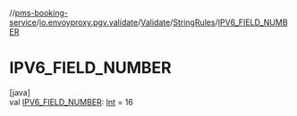 //[pms-booking-service](../../../../index.md)/[io.envoyproxy.pgv.validate](../../index.md)/[Validate](../index.md)/[StringRules](index.md)/[IPV6_FIELD_NUMBER](-i-p-v6_-f-i-e-l-d_-n-u-m-b-e-r.md)

# IPV6_FIELD_NUMBER

[java]\
val [IPV6_FIELD_NUMBER](-i-p-v6_-f-i-e-l-d_-n-u-m-b-e-r.md): [Int](https://kotlinlang.org/api/core/kotlin-stdlib/kotlin/-int/index.html) = 16